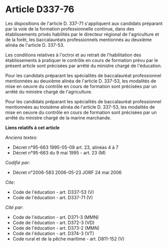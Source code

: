 # Article D337-76

Les dispositions de l'article D. 337-71 s'appliquent aux candidats préparant par la voie de la formation professionnelle
continue, dans des établissements privés habilités par le directeur régional de l'agriculture et de la forêt, les
baccalauréats professionnels mentionnés au deuxième alinéa de l'article D. 337-53.

Les conditions relatives à l'octroi et au retrait de l'habilitation des établissements à pratiquer le contrôle en cours de
formation prévu par le présent article sont précisées par arrêté du ministre chargé de l'éducation.

Pour les candidats préparant les spécialités de baccalauréat professionnel mentionnées au deuxième alinéa de l'article D.
337-53, les modalités de mise en oeuvre du contrôle en cours de formation sont précisées par un arrêté du ministre chargé de
l'agriculture.

Pour les candidats préparant les spécialités de baccalauréat professionnel mentionnées au troisième alinéa de l'article D.
337-53, les modalités de mise en oeuvre du contrôle en cours de formation sont précisées par un arrêté du ministre chargé de
la marine marchande.

**Liens relatifs à cet article**

_Anciens textes_:

  - Décret n°95-663 1995-05-09 art. 23, alinéas 4 à 7
  - Décret n°95-663 du 9 mai 1995 - art. 23 (M)

_Codifié par_:

  - Décret n°2006-583 2006-05-23 JORF 24 mai 2006

_Cite_:

  - Code de l'éducation - art. D337-53 (V)
  - Code de l'éducation - art. D337-71 (V)

_Cité par_:

  - Code de l'éducation - art. D371-3 (MMN)
  - Code de l'éducation - art. D372-3 (VD)
  - Code de l'éducation - art. D373-2 (MMN)
  - Code de l'éducation - art. D374-3 (VT)
  - Code rural et de la pêche maritime - art. D811-152 (V)
